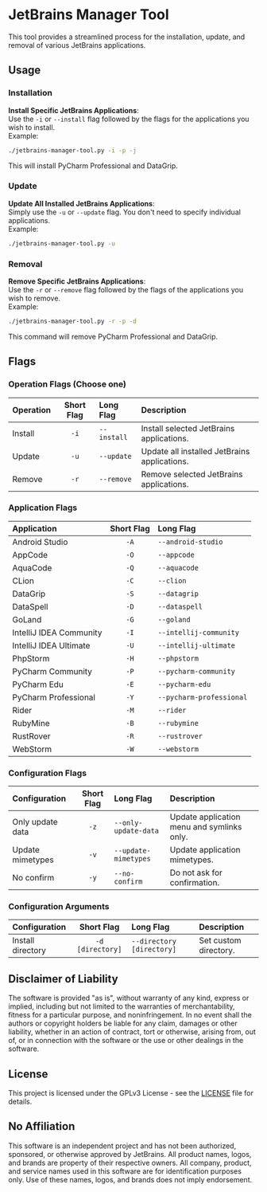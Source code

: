 # JetBrains Manager Tool

This tool provides a streamlined process for the installation, update, and removal of various JetBrains applications.
  
## Usage

### Installation

**Install Specific JetBrains Applications**:  
Use the `-i` or `--install` flag followed by the flags for the applications you wish to install.  
Example:  
   ```bash
   ./jetbrains-manager-tool.py -i -p -j
   ```
This will install PyCharm Professional and DataGrip.

### Update

**Update All Installed JetBrains Applications**:  
Simply use the `-u` or `--update` flag. You don't need to specify individual applications.  
Example:  
   ```bash
   ./jetbrains-manager-tool.py -u
   ```

### Removal
**Remove Specific JetBrains Applications**:  
Use the `-r` or `--remove` flag followed by the flags of the applications you wish to remove.  
Example:  
   ```bash
   ./jetbrains-manager-tool.py -r -p -d
   ```
This command will remove PyCharm Professional and DataGrip.
  
## Flags

### Operation Flags (Choose one)

| Operation | Short Flag | Long Flag                | Description                                  |
|:----------|:----------:|:-------------------------|:---------------------------------------------|
| Install   |    `-i`    | `--install`              | Install selected JetBrains applications.     |
| Update    |    `-u`    | `--update`               | Update all installed JetBrains applications. |
| Remove    |    `-r`    | `--remove`               | Remove selected JetBrains applications.      |

### Application Flags

| Application               | Short Flag | Long Flag                |
|:--------------------------|:----------:|:-------------------------|
| Android Studio            |    `-A`    | `--android-studio`       |
| AppCode                   |    `-O`    | `--appcode`              |
| AquaCode                  |    `-Q`    | `--aquacode`             |
| CLion                     |    `-C`    | `--clion`                |
| DataGrip                  |    `-S`    | `--datagrip`             |
| DataSpell                 |    `-D`    | `--dataspell`            |
| GoLand                    |    `-G`    | `--goland`               |
| IntelliJ IDEA Community   |    `-I`    | `--intellij-community`   |
| IntelliJ IDEA Ultimate    |    `-U`    | `--intellij-ultimate`    |
| PhpStorm                  |    `-H`    | `--phpstorm`             |
| PyCharm Community         |    `-P`    | `--pycharm-community`    |
| PyCharm Edu               |    `-E`    | `--pycharm-edu`          |
| PyCharm Professional      |    `-Y`    | `--pycharm-professional` |
| Rider                     |    `-M`    | `--rider`                |
| RubyMine                  |    `-B`    | `--rubymine`             |
| RustRover                 |    `-R`    | `--rustrover`            |
| WebStorm                  |    `-W`    | `--webstorm`             |

### Configuration Flags

| Configuration     | Short Flag | Long Flag            | Description                                                         |
|:------------------|:----------:|:---------------------|:--------------------------------------------------------------------|
| Only update data  |    `-z`    | `--only-update-data` | Update application menu and symlinks only.                          |
| Update mimetypes  |    `-v`    | `--update-mimetypes` | Update application mimetypes.                                       |
| No confirm        |    `-y`    | `--no-confirm`       | Do not ask for confirmation.                                        |


### Configuration Arguments
| Configuration     |    Short Flag    | Long Flag                 | Description                                                |
|:------------------|:----------------:|:--------------------------|:-----------------------------------------------------------|
| Install directory | `-d [directory]` | `--directory [directory]` | Set custom directory.                                      |


## Disclaimer of Liability

The software is provided "as is", without warranty of any kind, express or implied, including but not limited to the warranties of merchantability, fitness for a particular purpose, and noninfringement. In no event shall the authors or copyright holders be liable for any claim, damages or other liability, whether in an action of contract, tort or otherwise, arising from, out of, or in connection with the software or the use or other dealings in the software.
  
## License

This project is licensed under the GPLv3 License - see the [LICENSE](LICENSE) file for details.
  
## No Affiliation
  
This software is an independent project and has not been authorized, sponsored, or otherwise approved by JetBrains. All product names, logos, and brands are property of their respective owners. All company, product, and service names used in this software are for identification purposes only. Use of these names, logos, and brands does not imply endorsement.

